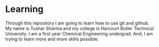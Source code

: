 # Learning
Through this repository I am going to learn how to use git and github.
<br>
My name is Tushar Sharma and my college is Harcourt Butler Technical University.
I am a first year Chemical Engineering undergrad.
And, I am trying to learn more and more skills possible.